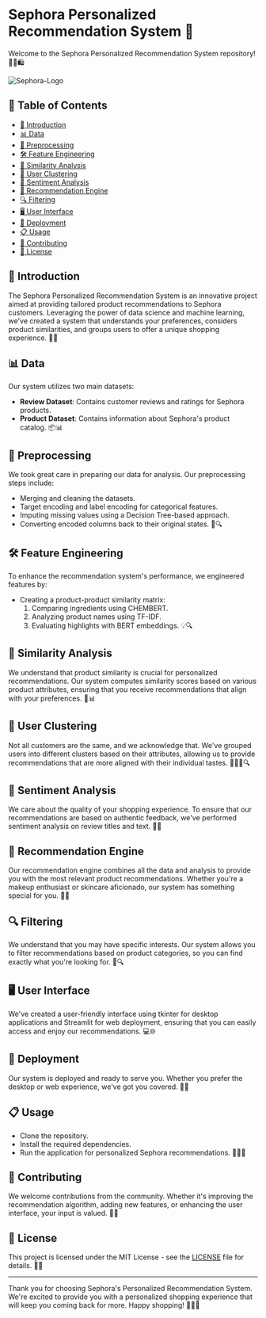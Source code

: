 # Sephora Personalized Recommendation System 🌟

Welcome to the Sephora Personalized Recommendation System repository! 💄👠🛍️

![Sephora-Logo](https://github.com/RoshankumarS14/Personalized-Recommendation-System-for-Ecommerce-Sephora-/assets/123869873/6ea33312-6c9d-4d02-a714-4ba0ff7ba0dd)

## 📜 Table of Contents

- [🚀 Introduction](#introduction)
- [📊 Data](#data)
- [🧹 Preprocessing](#preprocessing)
- [🛠️ Feature Engineering](#feature-engineering)
- [🌟 Similarity Analysis](#similarity-analysis)
- [🤝 User Clustering](#user-clustering)
- [📢 Sentiment Analysis](#sentiment-analysis)
- [🎁 Recommendation Engine](#recommendation-engine)
- [🔍 Filtering](#filtering)
- [🖥️ User Interface](#user-interface)
- [🚀 Deployment](#deployment)
- [📋 Usage](#usage)
- [🤝 Contributing](#contributing)
- [📄 License](#license)

## 🚀 Introduction

The Sephora Personalized Recommendation System is an innovative project aimed at providing tailored product recommendations to Sephora customers. Leveraging the power of data science and machine learning, we've created a system that understands your preferences, considers product similarities, and groups users to offer a unique shopping experience. 🛒✨

## 📊 Data

Our system utilizes two main datasets:

- **Review Dataset**: Contains customer reviews and ratings for Sephora products.
- **Product Dataset**: Contains information about Sephora's product catalog. 📦📊

## 🧹 Preprocessing

We took great care in preparing our data for analysis. Our preprocessing steps include:

- Merging and cleaning the datasets.
- Target encoding and label encoding for categorical features.
- Imputing missing values using a Decision Tree-based approach.
- Converting encoded columns back to their original states. 🧹🔍

## 🛠️ Feature Engineering

To enhance the recommendation system's performance, we engineered features by:

- Creating a product-product similarity matrix:
  1. Comparing ingredients using CHEMBERT.
  2. Analyzing product names using TF-IDF.
  3. Evaluating highlights with BERT embeddings. 💡🔍

## 🌟 Similarity Analysis

We understand that product similarity is crucial for personalized recommendations. Our system computes similarity scores based on various product attributes, ensuring that you receive recommendations that align with your preferences. 🤝📊

## 🤝 User Clustering

Not all customers are the same, and we acknowledge that. We've grouped users into different clusters based on their attributes, allowing us to provide recommendations that are more aligned with their individual tastes. 🧑‍🤝‍🧑🔍

## 📢 Sentiment Analysis

We care about the quality of your shopping experience. To ensure that our recommendations are based on authentic feedback, we've performed sentiment analysis on review titles and text. 📝🙂

## 🎁 Recommendation Engine

Our recommendation engine combines all the data and analysis to provide you with the most relevant product recommendations. Whether you're a makeup enthusiast or skincare aficionado, our system has something special for you. 🎁✨

## 🔍 Filtering

We understand that you may have specific interests. Our system allows you to filter recommendations based on product categories, so you can find exactly what you're looking for. 🧐🔍

## 🖥️ User Interface

We've created a user-friendly interface using tkinter for desktop applications and Streamlit for web deployment, ensuring that you can easily access and enjoy our recommendations. 💻🌐

## 🚀 Deployment

Our system is deployed and ready to serve you. Whether you prefer the desktop or web experience, we've got you covered. 🚀🌐

## 📋 Usage

- Clone the repository.
- Install the required dependencies.
- Run the application for personalized Sephora recommendations. 🚀👩‍💻

## 🤝 Contributing

We welcome contributions from the community. Whether it's improving the recommendation algorithm, adding new features, or enhancing the user interface, your input is valued. 🤗🤝

## 📄 License

This project is licensed under the MIT License - see the [LICENSE](LICENSE) file for details. 📜📄

---

Thank you for choosing Sephora's Personalized Recommendation System. We're excited to provide you with a personalized shopping experience that will keep you coming back for more. Happy shopping! 🛒💄🎉
